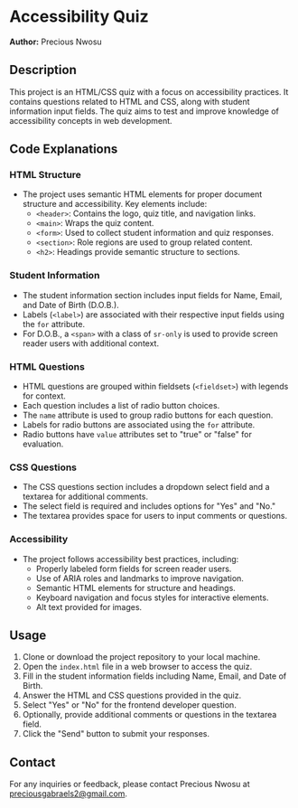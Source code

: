 # Accessibility Quiz

**Author:** Precious Nwosu

## Description
This project is an HTML/CSS quiz with a focus on accessibility practices. It contains questions related to HTML and CSS, along with student information input fields. The quiz aims to test and improve knowledge of accessibility concepts in web development.

## Code Explanations

### HTML Structure
- The project uses semantic HTML elements for proper document structure and accessibility. Key elements include:
  - `<header>`: Contains the logo, quiz title, and navigation links.
  - `<main>`: Wraps the quiz content.
  - `<form>`: Used to collect student information and quiz responses.
  - `<section>`: Role regions are used to group related content.
  - `<h2>`: Headings provide semantic structure to sections.

### Student Information
- The student information section includes input fields for Name, Email, and Date of Birth (D.O.B.).
- Labels (`<label>`) are associated with their respective input fields using the `for` attribute.
- For D.O.B., a `<span>` with a class of `sr-only` is used to provide screen reader users with additional context.

### HTML Questions
- HTML questions are grouped within fieldsets (`<fieldset>`) with legends for context.
- Each question includes a list of radio button choices.
- The `name` attribute is used to group radio buttons for each question.
- Labels for radio buttons are associated using the `for` attribute.
- Radio buttons have `value` attributes set to "true" or "false" for evaluation.

### CSS Questions
- The CSS questions section includes a dropdown select field and a textarea for additional comments.
- The select field is required and includes options for "Yes" and "No."
- The textarea provides space for users to input comments or questions.

### Accessibility
- The project follows accessibility best practices, including:
  - Properly labeled form fields for screen reader users.
  - Use of ARIA roles and landmarks to improve navigation.
  - Semantic HTML elements for structure and headings.
  - Keyboard navigation and focus styles for interactive elements.
  - Alt text provided for images.

## Usage
1. Clone or download the project repository to your local machine.
2. Open the `index.html` file in a web browser to access the quiz.
3. Fill in the student information fields including Name, Email, and Date of Birth.
4. Answer the HTML and CSS questions provided in the quiz.
5. Select "Yes" or "No" for the frontend developer question.
6. Optionally, provide additional comments or questions in the textarea field.
7. Click the "Send" button to submit your responses.

## Contact
For any inquiries or feedback, please contact Precious Nwosu at [preciousgabraels2@gmail.com](mailto:preciousgabraels2@gmail.com).